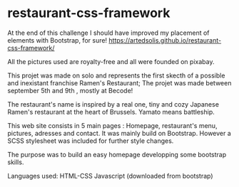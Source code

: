 # restaurant-css-framework
At the end of this challenge I should have improved my placement of elements with Bootstrap, for sure! 
https://artedsolis.github.io/restaurant-css-framework/

All the pictures used are royalty-free and all were founded on pixabay.

This projet was made on solo and represents the first skecth of a possible and inexistant franchise Ramen's Restaurant;
The projet was made between september 5th and 9th , mostly at Becode! 

The restaurant's name is inspired by a real one, tiny and cozy Japanese Ramen's restaurant at the heart of Brussels. Yamato means battleship. 

This web site consists in 5 main pages : Homepage, restaurant's menu, pictures, adresses and contact. It was mainly build on Bootstrap. However a SCSS stylesheet was included for further style changes. 

The purpose was to build an easy homepage developping some bootstrap skills. 

Languages used: HTML-CSS
                Javascript (downloaded from bootstrap)
